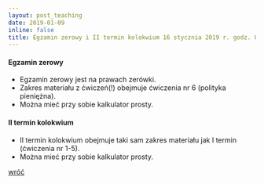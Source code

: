 ```yaml
---
layout: post_teaching
date: 2019-01-09
inline: false
title: Egzamin zerowy i II termin kolokwium 16 stycznia 2019 r. godz. 8:00 <b>Aula II</b>
---
```


#### Egzamin zerowy
- Egzamin zerowy jest na prawach zerówki.
- Zakres materiału z ćwiczeń(!) obejmuje ćwiczenia nr 6 (polityka pieniężna).
- Można mieć przy sobie kalkulator prosty.


#### II termin kolokwium
- II termin kolokwium obejmuje taki sam zakres materiału jak I termin (ćwiczenia nr 1-5).
- Można mieć przy sobie kalkulator prosty.

<a href="{{ '/teaching/makroekonomia2/' | prepend: site.baseurl | prepend: site.url }}"> <i class="fas fa-undo"></i> wróć </a>
